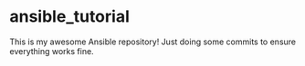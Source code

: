 # ansible_tutorial

This is my awesome Ansible repository!
Just doing some commits to ensure everything works fine.
